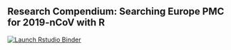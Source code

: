 ## Research Compendium: Searching Europe PMC for 2019-nCoV with R

<!-- badges: start -->
[![Launch Rstudio Binder](http://mybinder.org/badge_logo.svg)](https://mybinder.org/v2/gh/njahn82/corona_holepunch/master?urlpath=rstudio)
<!-- badges: end -->